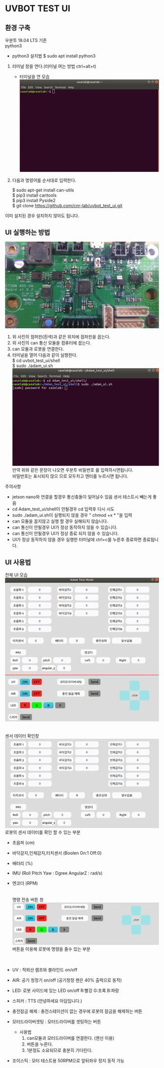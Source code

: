 # UVBOT TEST UI

## 환경 구축
우분투 18.04 LTS 기준</br>
python3</br>
- python3 설치법 $ sudo apt install python3
1. 터미널 창을 연다.(터미널 여는 방법 ctrl+alt+t)
    - 터미널을 연 모습</br>![img](image/termial1.png)
2. 다음과 명령어를 순서대로 입력한다.

    $ sudo apt-get install can-utils</br>
    $ pip3 install cantools</br>
    $ pip3 install Pyside2</br>
    $ git clone https://github.com/cnr-lab/uvbot_test_ui.git</br>

이미 설치된 경우 설치하지 않아도 됩니다.</br>


## UI 실행하는 방법
![img](./image/can_adon.png)</br>
1. 위 사진의 점퍼핀(흰색)과 같은 위치에 점퍼핀을 꼽는다.
2. 위 사진의 can 통신 모듈을 컴퓨터에 꼽는다.
3. can 모듈과 로봇을 연결한다.
4. 터미널을 열어 다음과 같이 실행한다.</br>
    $ cd uvbot_test_ui/shell</br>
    $ sudo ./adam_ui.sh</br>
    ![img](image/termial2.png)</br>
    만약 위와 같은 문장이 나오면 우분투 비밀번호 를 입력하시면됩니다.</br>
    비밀번호는 표시되지 않으 므로 모두치고 엔터를 누르시면 됩니다.

주의사항
- jetson nano와 연결을 할경우 통신충돌이 일어날수 있음 센서 테스트시 빼는게 좋음
- cd Adam_test_ui/shell이 안될경우 cd 입력후 다시 시도
- sudo ./adam_ui.sh이 실행되지 않을 경우 " chmod +x * "을 입력
- can 모듈을 꼽지않고 실행 할 경우 실해되지 않습니다.
- can 통신이 안될경우 UI가 정상 동작하지 않을 수 있습니다.
- can 통신이 안될경우 UI가 정상 종료 되지 않을 수 있습니다.
- UI가 정상 동작하지 않을 경우 실행한 터미널에 ctrl+c를 누른후 종료하면 종료됩니다.

## UI 사용법
전체 UI 모습</br>
![img](./image/ui1.png)</br></br></br>
센서 데이터 확인창</br> 
![img](./image/ui2.png)</br>
로봇의 센서 데이터를 확인 할 수 있는 부분 </br>
- 초음파 (cm)</br>
- 바닥감지,인체감지,터치센서 (Boolen On:1 Off:0)</br>
- 배터리 (%)</br>
- IMU (Roll Pitch Yaw : Dgree AngularZ : rad/s)</br>
- 엔코더 (RPM) </br></br></br>
명령 전송 버튼 창</br>
![img](./image/ui3.png)</br>
버튼을 이용해 로봇에 명령을 줄수 있는 부분 </br></br></br>
- UV : 적외선 램프와 블라인드 on/off
- AIR: 공기 청정기 on/off (공기청정 팬은 40% 출력으로 동작)
- LED: 로봇 사이드에 있는 LED on/off R:빨강 G:초록 B:파랑 
- 스피커 : TTS (안녕하세요 아담입니다.)
- 충전잠금 해제 : 충전스테이션이 없는 경우에 로봇의 잠금을 해제하는 버튼
- 모터드라이버셋팅 : 모터드라이버를 셋팅하는 버튼 
    - 사용법
        1. can모듈과 모터드라이버를 연결한다. (랜선 이용)
        2. 버튼을 누른다.
        3. 1분정도 소요되므로 충분히 기다린다.
  
- 조이스틱 : 모터 테스트용 50RPM으로 앞뒤좌우 정지 동작 가능
  




